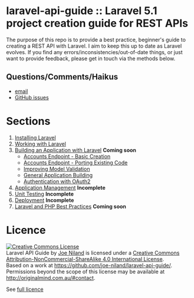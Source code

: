 laravel-api-guide :: Laravel 5.1 project creation guide for REST APIs
===========

The purpose of this repo is to provide a best practice, beginner's guide to creating a REST API with Laravel. I aim to keep this up to date as Laravel evolves. If you find any errors/inconsistencies/out-of-date things, or just want to provide feedback, please get in touch via the methods below. 

Questions/Comments/Haikus
--------------------------

* [email](mailto:joe@originalmind.com.au)
* [GitHub issues](https://github.com/joe-niland/laravel-api-guide/issues)

Sections
========

1. [Installing Laravel](Installing-Laravel.md)
2. [Working with Laravel](Working-With-Laravel.md)
3. [Building an Application with Laravel](Building-an-Application-with-Laravel.md) **Coming soon**
   - [Accounts Endpoint - Basic Creation](Accounts-Endpoint-Basics.md)
   - [Accounts Endpoint - Porting Existing Code](Accounts-Endpoint-Porting.md)
   - [Improving Model Validation](Improving-Model-Validation.md)
   - [General Application Building](Building-General.md)
   - [Authentication with OAuth2](Authentication-with-Oauth2.md)
4. [Application Management](Application-Management.md) **Incomplete**
5. [Unit Testing](Unit-Tests.md) **Incomplete**
6. [Deployment](Deployment.md) **Incomplete**
7. [Laravel and PHP Best Practices](Dos-and-Donts.md) **Coming soon**

Licence
========

<a rel="license" href="http://creativecommons.org/licenses/by-nc-sa/4.0/"><img alt="Creative Commons License" style="border-width:0" src="https://i.creativecommons.org/l/by-nc-sa/4.0/88x31.png" /></a><br /><span xmlns:dct="http://purl.org/dc/terms/" property="dct:title">Laravel API Guide</span> by <a xmlns:cc="http://creativecommons.org/ns#" href="https://github.com/joe-niland/laravel-api-guide/" property="cc:attributionName" rel="cc:attributionURL">Joe Niland</a> is licensed under a <a rel="license" href="http://creativecommons.org/licenses/by-nc-sa/4.0/">Creative Commons Attribution-NonCommercial-ShareAlike 4.0 International License</a>.<br />Based on a work at <a xmlns:dct="http://purl.org/dc/terms/" href="https://github.com/joe-niland/laravel-api-guide/" rel="dct:source">https://github.com/joe-niland/laravel-api-guide/</a>.<br />Permissions beyond the scope of this license may be available at <a xmlns:cc="http://creativecommons.org/ns#" href="http://originalmind.com.au/#contact" rel="cc:morePermissions">http://originalmind.com.au/#contact</a>.

See [full licence](LICENCE.md)
